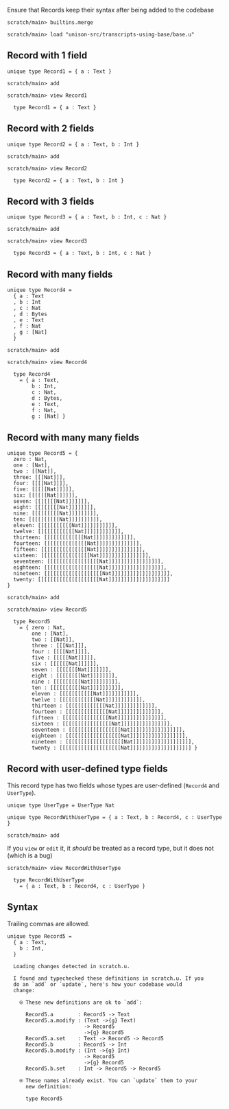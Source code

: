 Ensure that Records keep their syntax after being added to the codebase

``` ucm :hide
scratch/main> builtins.merge

scratch/main> load "unison-src/transcripts-using-base/base.u"
```

## Record with 1 field

``` unison :hide
unique type Record1 = { a : Text }
```

``` ucm :hide
scratch/main> add
```

``` ucm
scratch/main> view Record1

  type Record1 = { a : Text }
```

## Record with 2 fields

``` unison :hide
unique type Record2 = { a : Text, b : Int }
```

``` ucm :hide
scratch/main> add
```

``` ucm
scratch/main> view Record2

  type Record2 = { a : Text, b : Int }
```

## Record with 3 fields

``` unison :hide
unique type Record3 = { a : Text, b : Int, c : Nat }
```

``` ucm :hide
scratch/main> add
```

``` ucm
scratch/main> view Record3

  type Record3 = { a : Text, b : Int, c : Nat }
```

## Record with many fields

``` unison :hide
unique type Record4 =
  { a : Text
  , b : Int
  , c : Nat
  , d : Bytes
  , e : Text
  , f : Nat
  , g : [Nat]
  }
```

``` ucm :hide
scratch/main> add
```

``` ucm
scratch/main> view Record4

  type Record4
    = { a : Text,
        b : Int,
        c : Nat,
        d : Bytes,
        e : Text,
        f : Nat,
        g : [Nat] }
```

## Record with many many fields

``` unison :hide
unique type Record5 = {
  zero : Nat,
  one : [Nat],
  two : [[Nat]],
  three: [[[Nat]]],
  four: [[[[Nat]]]],
  five: [[[[[Nat]]]]],
  six: [[[[[[Nat]]]]]],
  seven: [[[[[[[Nat]]]]]]],
  eight: [[[[[[[[Nat]]]]]]]],
  nine: [[[[[[[[[Nat]]]]]]]]],
  ten: [[[[[[[[[[Nat]]]]]]]]]],
  eleven: [[[[[[[[[[[Nat]]]]]]]]]]],
  twelve: [[[[[[[[[[[[Nat]]]]]]]]]]]],
  thirteen: [[[[[[[[[[[[[Nat]]]]]]]]]]]]],
  fourteen: [[[[[[[[[[[[[[Nat]]]]]]]]]]]]]],
  fifteen: [[[[[[[[[[[[[[[Nat]]]]]]]]]]]]]]],
  sixteen: [[[[[[[[[[[[[[[[Nat]]]]]]]]]]]]]]]],
  seventeen: [[[[[[[[[[[[[[[[[Nat]]]]]]]]]]]]]]]]],
  eighteen: [[[[[[[[[[[[[[[[[[Nat]]]]]]]]]]]]]]]]]],
  nineteen: [[[[[[[[[[[[[[[[[[[Nat]]]]]]]]]]]]]]]]]]],
  twenty: [[[[[[[[[[[[[[[[[[[[Nat]]]]]]]]]]]]]]]]]]]]
}
```

``` ucm :hide
scratch/main> add
```

``` ucm
scratch/main> view Record5

  type Record5
    = { zero : Nat,
        one : [Nat],
        two : [[Nat]],
        three : [[[Nat]]],
        four : [[[[Nat]]]],
        five : [[[[[Nat]]]]],
        six : [[[[[[Nat]]]]]],
        seven : [[[[[[[Nat]]]]]]],
        eight : [[[[[[[[Nat]]]]]]]],
        nine : [[[[[[[[[Nat]]]]]]]]],
        ten : [[[[[[[[[[Nat]]]]]]]]]],
        eleven : [[[[[[[[[[[Nat]]]]]]]]]]],
        twelve : [[[[[[[[[[[[Nat]]]]]]]]]]]],
        thirteen : [[[[[[[[[[[[[Nat]]]]]]]]]]]]],
        fourteen : [[[[[[[[[[[[[[Nat]]]]]]]]]]]]]],
        fifteen : [[[[[[[[[[[[[[[Nat]]]]]]]]]]]]]]],
        sixteen : [[[[[[[[[[[[[[[[Nat]]]]]]]]]]]]]]]],
        seventeen : [[[[[[[[[[[[[[[[[Nat]]]]]]]]]]]]]]]]],
        eighteen : [[[[[[[[[[[[[[[[[[Nat]]]]]]]]]]]]]]]]]],
        nineteen : [[[[[[[[[[[[[[[[[[[Nat]]]]]]]]]]]]]]]]]]],
        twenty : [[[[[[[[[[[[[[[[[[[[Nat]]]]]]]]]]]]]]]]]]]] }
```

## Record with user-defined type fields

This record type has two fields whose types are user-defined (`Record4` and `UserType`).

``` unison :hide
unique type UserType = UserType Nat

unique type RecordWithUserType = { a : Text, b : Record4, c : UserType }
```

``` ucm :hide
scratch/main> add
```

If you `view` or `edit` it, it *should* be treated as a record type, but it does not (which is a bug)

``` ucm
scratch/main> view RecordWithUserType

  type RecordWithUserType
    = { a : Text, b : Record4, c : UserType }
```

## Syntax

Trailing commas are allowed.

``` unison
unique type Record5 =
  { a : Text,
    b : Int,
  }
```

``` ucm :added-by-ucm
  Loading changes detected in scratch.u.

  I found and typechecked these definitions in scratch.u. If you
  do an `add` or `update`, here's how your codebase would
  change:

    ⍟ These new definitions are ok to `add`:
    
      Record5.a        : Record5 -> Text
      Record5.a.modify : (Text ->{g} Text)
                         -> Record5
                         ->{g} Record5
      Record5.a.set    : Text -> Record5 -> Record5
      Record5.b        : Record5 -> Int
      Record5.b.modify : (Int ->{g} Int)
                         -> Record5
                         ->{g} Record5
      Record5.b.set    : Int -> Record5 -> Record5
    
    ⍟ These names already exist. You can `update` them to your
      new definition:
    
      type Record5
```
